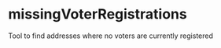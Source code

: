 missingVoterRegistrations
=========================

Tool to find addresses where no voters are currently registered
